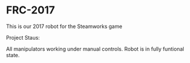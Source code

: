 # FRC-2017

This is our 2017 robot for the Steamworks game


Project Staus:


All manipulators working under manual controls. Robot is in fully funtional state.
